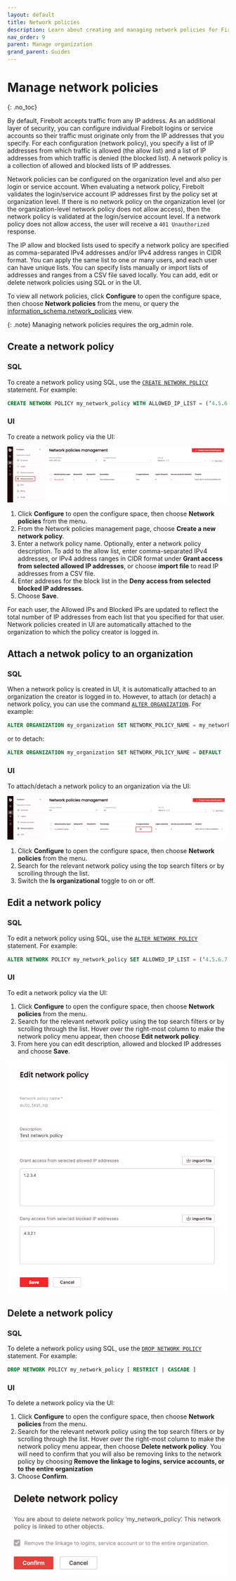```yaml
---
layout: default
title: Network policies
description: Learn about creating and managing network policies for Firebolt.
nav_order: 9
parent: Manage organization
grand_parent: Guides
---
```


# Manage network policies
{: .no_toc}

By default, Firebolt accepts traffic from any IP address. As an additional layer of security, you can configure individual Firebolt logins or service accounts so their traffic must originate only from the IP addresses that you specify. For each configuration (network policy), you specify a list of IP addresses from which traffic is allowed (the allow list) and a list of IP addresses from which traffic is denied (the blocked list). A network policy is a collection of allowed and blocked lists of IP addresses.

Network policies can be configured on the organization level and also per login or service account. When evaluating a network policy, Firebolt validates the login/service account IP addresses first by the policy set at organization level. If there is no network policy on the organization level (or the organization-level network policy does not allow access), then the network policy is validated at the login/service account level. If a network policy does not allow access, the user will receive a `401 Unauthorized` response.

The IP allow and blocked lists used to specify a network policy are specified as comma-separated IPv4 addresses and/or IPv4 address ranges in CIDR format. You can apply the same list to one or many users, and each user can have unique lists. You can specify lists manually or import lists of addresses and ranges from a CSV file saved locally. You can add, edit or delete network policies using SQL or in the UI. 

To view all network policies, click **Configure** to open the configure space, then choose **Network policies** from the menu, or query the [information_schema.network_policies](../../sql_reference/information-schema/network_policies.md) view. 

{: .note}
Managing network policies requires the org_admin role.

## Create a network policy

### SQL 
To create a network policy using SQL, use the [`CREATE NETWORK POLICY`](../../sql_reference/commands/data-definition/create-network-policy.md) statement. For example:

```sql
CREATE NETWORK POLICY my_network_policy WITH ALLOWED_IP_LIST = (‘4.5.6.1’, ‘2.4.5.1’) BLOCKED_IP_LIST = ('6.7.8.1') DESCRIPTION = 'my new network policy'
```

### UI
To create a network policy via the UI:

![Configure > Network policies](../../assets/images/networkpoliciespage.png)

1. Click **Configure** to open the configure space, then choose **Network policies** from the menu.
2. From the Network policies management page, choose **Create a new network policy**. 
3. Enter a network policy name. Optionally, enter a network policy description. To add to the allow list, enter comma-separated IPv4 addresses, or IPv4 address ranges in CIDR format under **Grant access from selected allowed IP addresses**, or choose **import file** to read IP addresses from a CSV file. 
4. Enter addreses for the block list in the **Deny access from selected blocked IP addresses**. 
5. Choose **Save**.

For each user, the Allowed IPs and Blocked IPs are updated to reflect the total number of IP addresses from each list that you specified for that user. Network policies created in UI are automatically attached to the organization to which the policy creator is logged in. 

## Attach a netwok policy to an organization

### SQL 
When a network policy is created in UI, it is automatically attached to an organization the creator is logged in to. However, to attach (or detach) a network policy, you can use the command [`ALTER ORGANIZATION`](../../sql_reference/commands/data-definition/alter-organization.md). For example: 

```sql
ALTER ORGANIZATION my_organization SET NETWORK_POLICY_NAME = my_network_policy
```
or to detach: 

```sql
ALTER ORGANIZATION my_organization SET NETWORK_POLICY_NAME = DEFAULT
```

### UI
To attach/detach a network policy to an organization via the UI:

![Configure > Network policies](../../assets/images/networkpoliciespagetoggle.png)
1. Click **Configure** to open the configure space, then choose **Network policies** from the menu.
2. Search for the relevant network policy using the top search filters or by scrolling through the list.
3. Switch the **Is organizational** toggle to on or off.

## Edit a network policy

### SQL 
To edit a network policy using SQL, use the [`ALTER NETWORK POLICY`](../../sql_reference/commands/data-definition/alter-network-policy.md) statement. For example:

```sql
ALTER NETWORK POLICY my_network_policy SET ALLOWED_IP_LIST = (‘4.5.6.7’, ‘2.4.5.7’) BLOCKED_IP_LIST = (‘6.7.8.9’) DESCRIPTION = 'updated network policy'
```

### UI
To edit a network policy via the UI:
1. Click **Configure** to open the configure space, then choose **Network policies** from the menu.
2. Search for the relevant network policy using the top search filters or by scrolling through the list. Hover over the right-most column to make the network policy menu appear, then choose **Edit network policy**. 
3. From here you can edit description, allowed and blocked IP addresses and choose **Save**.

<img src="../../assets/images/editnetworkpolicy.png" alt="Edit network policy" width="500"/>

## Delete a network policy

### SQL
To delete a network policy using SQL, use the [`DROP NETWORK POLICY`](../../sql_reference/commands/data-definition/drop-network-policy.md) statement. For example:

```sql
DROP NETWORK POLICY my_network_policy [ RESTRICT | CASCADE ]
```

### UI
To delete a network policy via the UI: 

1. Click **Configure** to open the configure space, then choose **Network policies** from the menu.
2. Search for the relevant network policy using the top search filters or by scrolling through the list. Hover over the right-most column to make the network policy menu appear, then choose **Delete network policy**. You will need to confirm that you will also be removing links to the network policy by choosing **Remove the linkage to logins, service accounts, or to the entire organization**
3. Choose **Confirm**.

<img src="../../assets/images/deletenetworkpolicy.png" alt="Delete network policy" width="500"/>